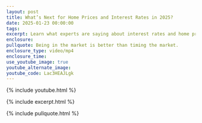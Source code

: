 ```yaml
---
layout: post
title: What’s Next for Home Prices and Interest Rates in 2025?
date: 2025-01-23 00:00:00
tags:
excerpt: Learn what experts are saying about interest rates and home prices in 2025.
enclosure:
pullquote: Being in the market is better than timing the market.
enclosure_type: video/mp4
enclosure_time:
use_youtube_image: true
youtube_alternate_image:
youtube_code: Lac3HEAJLgk
---
```

{% include youtube.html %}

{% include excerpt.html %}

{% include pullquote.html %}